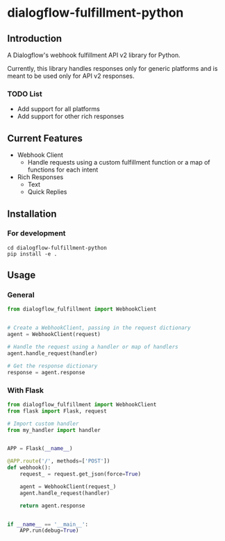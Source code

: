 # dialogflow-fulfillment-python

## Introduction

A Dialogflow's webhook fulfillment API v2 library for Python.

Currently, this library handles responses only for generic platforms and is 
meant to be used only for API v2 responses. 

### TODO List
* Add support for all platforms
* Add support for other rich responses

## Current Features
* Webhook Client
  * Handle requests using a custom fulfillment function or a map of functions for each intent
* Rich Responses
  * Text
  * Quick Replies

## Installation
### For development
```shell
cd dialogflow-fulfillment-python
pip install -e .
```

## Usage
### General
```python
from dialogflow_fulfillment import WebhookClient


# Create a WebhookClient, passing in the request dictionary
agent = WebhookClient(request)

# Handle the request using a handler or map of handlers
agent.handle_request(handler)

# Get the response dictionary
response = agent.response
```

### With Flask
```python
from dialogflow_fulfillment import WebhookClient
from flask import Flask, request

# Import custom handler
from my_handler import handler


APP = Flask(__name__)

@APP.route('/', methods=['POST'])
def webhook():
    request_ = request.get_json(force=True)

    agent = WebhookClient(request_)
    agent.handle_request(handler)

    return agent.response


if __name__ == '__main__':
    APP.run(debug=True)

```